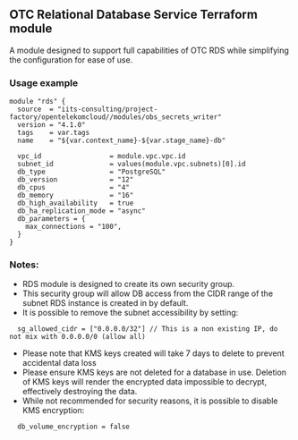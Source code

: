 ## OTC Relational Database Service Terraform module

A module designed to support full capabilities of OTC RDS while simplifying the configuration for ease of use.

### Usage example

```hcl
module "rds" {
  source  = "iits-consulting/project-factory/opentelekomcloud//modules/obs_secrets_writer"
  version = "4.1.0"
  tags    = var.tags
  name    = "${var.context_name}-${var.stage_name}-db"

  vpc_id                 = module.vpc.vpc.id
  subnet_id              = values(module.vpc.subnets)[0].id
  db_type                = "PostgreSQL"
  db_version             = "12"
  db_cpus                = "4"
  db_memory              = "16"
  db_high_availability   = true
  db_ha_replication_mode = "async"
  db_parameters = {
    max_connections = "100",
  }
}
```

### Notes:

- RDS module is designed to create its own security group. 
- This security group will allow DB access from the CIDR range of the subnet RDS instance is created in by default.
- It is possible to remove the subnet accessibility by setting:
```hcl
  sg_allowed_cidr = ["0.0.0.0/32"] // This is a non existing IP, do not mix with 0.0.0.0/0 (allow all)
```
- Please note that KMS keys created will take 7 days to delete to prevent accidental data loss
- Please ensure KMS keys are not deleted for a database in use. Deletion of KMS keys will render the encrypted data impossible to decrypt, effectively destroying the data. 
- While not recommended for security reasons, it is possible to disable KMS encryption:
```hcl
  db_volume_encryption = false
```